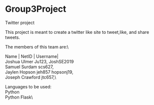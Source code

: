 # Group3Project
Twitter project

This project is meant to create a twitter like site to tweet,like, and share tweets.

The members of this team are:\

Name    |    NetID  |   Username|\
Joshua Ulmer Ju123, JoshSE2019\
Samuel Surdam scs627,\
Jaylen Hopson jeh857 hopsonj19, \
Joseph Crawford jtc657,\

Languages to be used:\
Python\
Python Flask\
